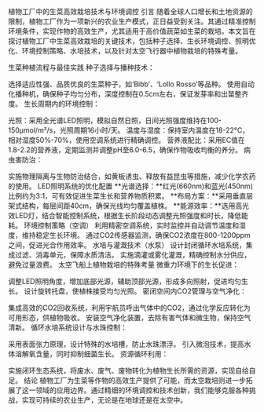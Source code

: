 植物工厂中的生菜高效栽培技术与环境调控
引言
随着全球人口增长和土地资源的限制，植物工厂作为一项新兴的农业生产模式，正日益受到关注。其通过精准控制环境条件，实现作物的高效生产，尤其适用于高价值蔬菜如生菜的栽培。本文旨在探讨植物工厂中生菜高效栽培的关键技术，包括种子选择、生长环境调控、照明优化、环境控制策略、水培技术，以及针对太空飞行器中植物栽培的特殊考量。

生菜种植流程与最佳实践
种子选择与播种技术：

选择适应性强、品质优良的生菜种子，如‘Bibb’、‘Lollo Rosso’等品种。
使用自动化播种机，确保种子均匀分布，深度控制在0.5cm左右，保证发芽率和出苗整齐度。
生长周期内的环境控制：

光照：采用全光谱LED照明，模拟自然日照，日间光照强度维持在100-150μmol/m²/s，光照周期16小时/天。
温度与湿度：保持室内温度在18-22°C，相对湿度50%-70%，使用空调系统进行精确调控。
营养液配比：采用EC值在1.8-2.2的营养液，定期监测并调整pH至6.0-6.5，确保作物吸收均衡的养分。
病虫害防治：

实施物理隔离与生物防治结合，如黄板诱虫、释放有益昆虫等措施，减少化学农药的使用。
LED照明系统的优化配置
**光谱选择：**红光(660nm)和蓝光(450nm)比例约为3:1，可有效促进生菜生长和营养物质积累。
**布局方案：**采用垂直层架式结构，每层间距40cm，确保光线均匀覆盖植株。
**能源效率：**选用高光效LED灯，结合智能控制系统，根据生长阶段动态调整光照强度和时长，降低能耗。
环境控制策略（空调）
利用精密空调系统，实时监控并自动调节温度和湿度，维持稳定生长环境。
通过CO2传感器监测，确保CO2浓度在800-1200ppm之间，促进光合作用效率。
水培与灌溉技术（水泵）
设计封闭循环水培系统，集成过滤、消毒单元，保障水质清洁。
实施滴灌或雾化灌溉，精确控制水分供应，避免过量浪费。
太空飞船上植物栽培的特殊考量
微重力环境下的生长促进：

调整LED照明角度，增加底部光源，辅助顶部光源，形成多向照射，促进均匀生长。
设计旋转托盘，使植株接受均匀光照。
密闭空间内CO2管理与空气净化：

集成高效的CO2回收系统，利用宇航员呼出气体中的CO2，通过化学反应转化为可用形态，供植物吸收。
安装空气净化装置，去除有害气体和微生物，保持空气清新。
循环水培系统设计与水珠控制：

采用表面张力原理，设计特殊的水培槽，防止水珠漂浮。
引入微泡技术，提高水体溶解氧含量，同时抑制细菌生长。
资源循环利用：

实施闭环生态系统，将废水、废气、废物转化为植物生长所需的资源，实现自给自足。
结论
植物工厂为生菜等作物的高效生产提供了可能，而太空栽培则进一步拓展了这一领域的应用边界。通过精细的环境调控和技术创新，我们能够克服各种挑战，实现可持续的农业生产，无论是在地球还是在太空中。